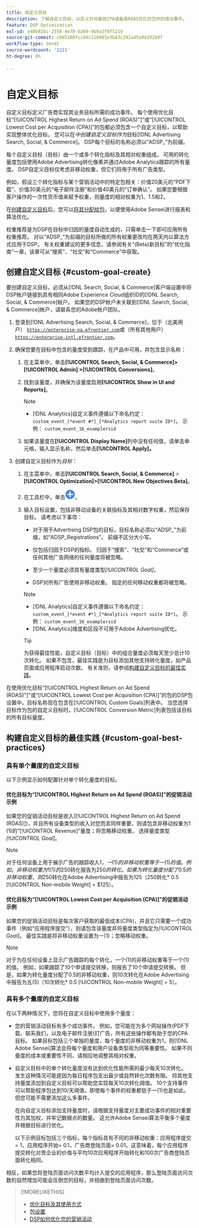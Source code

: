 ```yaml
---
title: 自定义目标
description: 了解自定义目标，以定义针对最低CPA或最高ROAS优化的包中的成功事件。
feature: DSP Optimization
exl-id: e40b82bc-2558-4e78-b269-9b9a3f0f5219
source-git-commit: cb65108fcc60c11b901e3b43c292ad5a94192b9f
workflow-type: tm+mt
source-wordcount: '1221'
ht-degree: 0%

---
```


# 自定义目标

自定义目标定义广告商实现其业务目标所需的成功事件。 每个使用优化目标“[!UICONTROL Highest Return on Ad Spend (ROAS)"]”或“[!UICONTROL Lowest Cost per Acquisition (CPA)]”的包都必须包含一个自定义目标，以帮助实现整体优化目标。 您可以在&#x200B;*中创建自定义目标作为*&#x200B;目标[!DNL Advertising Search, Social, & Commerce]。 DSP每个目标的名称必须以“ADSP_”为前缀。

<!-- update image or omit it

![custom goals](/help/dsp/assets/objective-goals.png)
 -->

每个自定义目标（目标）由一个或多个转化指标及其相对权重组成。 可用的转化量度包括使用Adobe Advertising转化像素并通过Adobe Analytics跟踪的所有量度。 DSP自定义目标仅考虑非移动权重，但它们将用于所有广告类型。

例如，假设三个转化指标与某个营销活动中的特定包相关：价值20美元的“PDF下载”、价值30美元的“电子邮件注册”和价值40美元的“订单确认”。 如果您要根据客户操作的一次性货币值来赋予权重，则量度的相对权重为1、1.5和2。

在[创建自定义目标](#custom-goal-create)后，您可以[将其分配给包](/help/dsp/campaign-management/packages/package-settings.md)，以便使用Adobe Sensei进行报表和算法优化。

权重推荐是为DSP在目标中归因的量度自动生成的，只需单击一下即可应用所有权重推荐。 对以“ADSP_”为前缀的目标所做的所有权重更改均在两天内以算法方式应用于DSP。 有关权重建议的更多信息，请参阅有关“(Beta)新目标”的“优化指南”一章，该章可从“搜索”、“社交”和“Commerce”中获取。

## 创建自定义目标 {#custom-goal-create}

要创建自定义目标，必须从[!DNL Search, Social, & Commerce]客户端设置中将DSP帐户链接到具有相同Adobe Experience Cloud组织ID的[!DNL Search, Social, & Commerce]帐户。 如果您的DSP帐户未关联到[!DNL Search, Social, & Commerce]帐户，请联系您的Adobe帐户团队。

1. 登录到[!DNL Advertising Search, Social, & Commerce]，位于（北美用户） [`https://enterprise-na.efrontier.com`](https://enterprise-na.efrontier.com)或（所有其他用户） [`https://enterprise-intl.efrontier.com`](https://enterprise-intl.efrontier.com)。

1. 确保您要在目标中包含的量度受到跟踪，在产品中可用，并包含显示名称：

   1. 在主菜单中，单击&#x200B;**[!UICONTROL Search, Social, & Commerce]> [!UICONTROL Admin] >[!UICONTROL Conversions]**。

   1. 找到该量度，并确保为该量度启用&#x200B;**[!UICONTROL Show in UI and Reports]**。

      >[!NOTE]
      >
      >* [!DNL Analytics]自定义事件遵循以下命名约定： `custom_event_[*event #*]_[*Analytics report suite ID*]`。 示例： `custom_event_16_examplersid`

   1. 如果该量度在&#x200B;**[!UICONTROL Display Name]**&#x200B;列中没有任何值，请单击单元格，输入显示名称，然后单击&#x200B;**[!UICONTROL Apply]。**

1. 创建自定义目标作为&#x200B;*目标*：

   1. 在主菜单中，单击&#x200B;**[!UICONTROL Search, Social, & Commerce]** > **[!UICONTROL Optimization]>[!UICONTROL New Objectives Beta]**。

   1. 在工具栏中，单击![创建](/help/dsp/assets/create-search-ui.png "创建")。

   1. 输入目标设置，包括非移动设备的关联指标及其相对数字权重，然后保存目标。 请考虑以下事项：

      * 对于用于Advertising DSP包的目标，目标名称必须以“ADSP_”为前缀，如“ADSP_Registrations”。 前缀不区分大小写。

      * 仅包括归因于DSP的指标。 归因于“搜索”、“社交”和“Commerce”或任何其他广告网络的任何量度将被忽略。

      * 至少一个量度必须具有量度类型&#x200B;*[!UICONTROL Goal]*。

      * DSP对所有广告使用非移动权重。 指定的任何移动权重都将被忽略。

      >[!NOTE]
      >
      >* [!DNL Analytics]自定义事件遵循以下命名约定： `custom_event_[*event #*]_[*Analytics report suite ID*]`。 示例： `custom_event_16_examplersid`
      >* [!DNL Analytics]维度和区段不可用于Adobe Advertising优化。

      >[!TIP]
      >
      >为获得最佳性能，自定义目标（目标）中的组合量度必须每天至少总计10次转化。 如果不包含，最佳实践是为目标添加其他支持转化量度，如产品页面或应用程序启动次数。 有关准则，请参阅[构建自定义目标的最佳实践](#custom-goal-best-practices)。

在使用优化目标“[!UICONTROL Highest Return on Ad Spend (ROAS)"]”或“[!UICONTROL Lowest Cost per Acquisition (CPA)]”的包的DSP包设置中，目标名称现在包含在[!UICONTROL Custom Goals]列表中。 当您选择目标作为包的自定义目标时，[!UICONTROL Conversion Metric]列表包括该目标的所有目标量度。

## 构建自定义目标的最佳实践 {#custom-goal-best-practices}

### 具有单个量度的自定义目标

以下示例显示如何配置针对单个转化量度的目标。

#### 优化目标为“[!UICONTROL Highest Return on Ad Spend (ROAS)]”的促销活动示例

如果您的促销活动目标是收入([!UICONTROL Highest Return on Ad Spend (ROAS)])，并且所有设备类型的收入对您而言同样重要，则请包含非移动权重为1 (1)的“[!UICONTROL Revenue]”量度；将忽略移动权重。 选择量度类型&#x200B;*[!UICONTROL Goal]*。

<!-- update image or delete 

![example of a ROAS custom goal with a single conversion metric](/help/dsp/assets/custom-goal-roas.png)

-->

>[!NOTE]
>
> 对于任何设备上用于展示广告的跟踪收入$1，一(1)的非移动权重等于一(1)的值。 例如，非移动权重为1 (1)的$250转化报告为$250的转化。 如果为转化量度分配了0.5的非移动权重，则$250转化在Adobe Advertising中报告为$125（$250转化* 0.5 [!UICONTROL Non-mobile Weight] = $125）。

#### 优化目标为“[!UICONTROL Lowest Cost per Acquisition (CPA)]”的促销活动示例

如果您的促销活动目标是每次客户获取的最低成本(CPA)，并且它只需要一个成功事件（例如“应用程序提交”），则请包含该量度并将量度类型指定为&#x200B;*[!UICONTROL Goal]*。 最佳实践是将非移动权重设置为一(1)；忽略移动权重。

<!-- update image or delete 

![example of a CPA custom goal with a single conversion metric](/help/dsp/assets/custom-goal-roas.png)

-->

>[!NOTE]
>
> 对于为在任何设备上显示广告跟踪的每个转化，一个(1)的非移动权重等于一个(1)的值。 例如，如果跟踪了10个申请提交转换，则报告了10个申请提交转换。 但是，如果为转化量度分配了0.5的非移动权重，则10次转化在Adobe Advertising中报告为五(5)（10次转化* 0.5 [!UICONTROL Non-mobile Weight] = 5）。

### 具有多个量度的自定义目标

在以下两种情况下，您将在自定义目标中使用多个量度：

* 您的营销活动目标有多个成功事件。 例如，您可能在为多个网站操作(PDF下载、联系我们，以及电子邮件注册)打广告，所有这些操作都有助于您的CPA目标。 如果目标包括三个单独的量度，每个量度的非移动权重为1，则[!DNL Adobe Sensei]算法会将每个量度和用户设备类型视为同等重要性。 如果不同量度的成本或重要性不同，请相应地调整其相对权重。

<!-- update image or delete it and adjust the wording above

   ![example of a custom goal with multiple metrics](/help/dsp/assets/custom-goal-multiple-properties.png)

-->

* 自定义目标中的单个转化量度没有达到优化性能所需的最少每天10次转化。 发生这种情况可能是因为每日程序包支出最少或自然转化次数有限。 将其他支持量度添加到自定义目标可以帮助您实现每天10次转化阈值。 10个支持事件可以帮助程序包达到10/天阈值，即使每个事件的权重都低于一(1)也是如此。 但您可能不需要添加这么多事件。

  在向自定义目标添加支持量度时，请根据支持量度对主要成功事件的相对重要性为其加权，并牢记数据点的数量。 这允许Adobe Sensei算法平衡多个量度并根据目标进行优化。

  以下示例目标包括三个指标，每个指标具有不同的非移动权重：应用程序提交= 1，应用程序开始= 0.1，广告商登陆页面= 0.01。这意味着，每个应用程序提交转化对贵企业的价值与平均10次应用程序开始转化和100次广告商登陆页面转化相同。

<!-- update image or delete it and adjust the wording above

   ![example of a custom goal with multiple metrics](/help/dsp/assets/custom-goal-multiple-properties2.png)

-->

相反，如果您将登陆页面访问次数平均计入提交的应用程序，那么登陆页面访问次数的自然增加可能会压倒您的目标，并扭曲到登陆页面访问次数。<!--reword-->

>[!MORELIKETHIS]
>
>* [优化目标及其使用方式](optimization-goals.md)
>* [包设置](/help/dsp/campaign-management/packages/package-settings.md)
> * [DSP如何优化您的营销活动](optimization-how-dsp-optimizes-campaigns.md)
